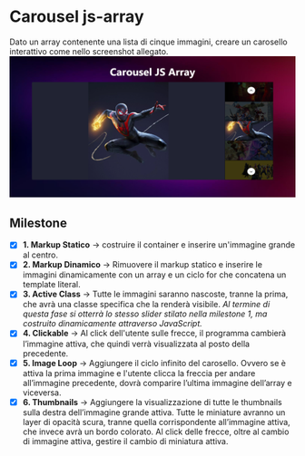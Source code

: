 # Carousel js-array

Dato un array contenente una lista di cinque immagini, creare un carosello interattivo come nello screenshot allegato.
![carousel-preview](./assets/img/screencapture.png)


## Milestone
- [x] **1. Markup Statico** &rarr; costruire il container e inserire un'immagine grande al centro.
- [x] **2. Markup Dinamico** &rarr; Rimuovere il markup statico e inserire le immagini dinamicamente con un array e un ciclo for che concatena un template literal.
- [x] **3. Active Class** &rarr; Tutte le immagini saranno nascoste, tranne la prima, che avrà una classe specifica che la renderà visibile.
*Al termine di questa fase si otterrà lo stesso slider stilato nella milestone 1, ma costruito dinamicamente attraverso JavaScript.*
- [x] **4. Clickable** &rarr; Al click dell'utente sulle frecce, il programma cambierà l’immagine attiva, che quindi verrà visualizzata al posto della precedente.
- [x] **5. Image Loop** &rarr; Aggiungere il ciclo infinito del carosello. Ovvero se è attiva la prima immagine e l'utente clicca la freccia per andare all’immagine precedente, dovrà comparire l’ultima immagine dell’array e viceversa.
- [x] **6. Thumbnails** &rarr; Aggiungere la visualizzazione di tutte le thumbnails sulla destra dell’immagine grande attiva. Tutte le miniature avranno un layer di opacità scura, tranne quella corrispondente all’immagine attiva, che invece avrà un bordo colorato. Al click delle frecce, oltre al cambio di immagine attiva, gestire il cambio di miniatura attiva.